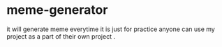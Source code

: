 
# meme-generator
it will generate meme everytime
it is just for practice 
anyone can use my project as a part of their own project .
